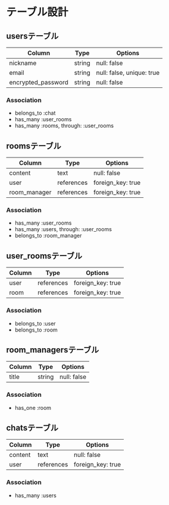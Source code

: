 # テーブル設計

## usersテーブル
|  Column            |  Type  | Options                    |
| ------------------ | ------ | -------------------------- |
| nickname           | string | null: false                |
| email              | string | null: false,  unique: true |
| encrypted_password | string | null: false                |

### Association
- belongs_to :chat
- has_many :user_rooms
- has_many :rooms, through: :user_rooms


## roomsテーブル
|  Column      |  Type      | Options             |
| ------------ | ---------- | ------------------- |
| content      | text       | null: false         |
| user         | references | foreign_key: true   |
| room_manager | references | foreign_key: true   |

### Association
- has_many :user_rooms
- has_many :users, through: :user_rooms
- belongs_to :room_manager



## user_roomsテーブル
|  Column  |  Type      | Options              |
| -------- | ---------- | -------------------- |
| user     | references | foreign_key: true    |
| room     | references | foreign_key: true    |

### Association
- belongs_to :user
- belongs_to :room



## room_managersテーブル
|  Column  |  Type      | Options             |
| -------- | ---------- | ------------------- |
| title    | string     | null: false         |

### Association
- has_one :room



## chatsテーブル
|  Column  |  Type      | Options              |
| -------- | ---------- | -------------------- |
| content  | text       | null: false          |
| user     | references | foreign_key: true    |

### Association
- has_many :users